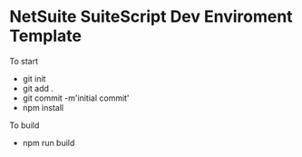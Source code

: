# NetSuite SuiteScript Dev Enviroment Template
To start
- git init
- git add .
- git commit -m'initial commit'
- npm install

To build
- npm run build